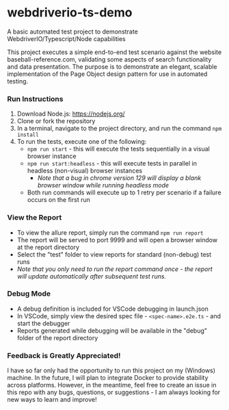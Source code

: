 # webdriverio-ts-demo
A basic automated test project to demonstrate WebdriverIO/Typescript/Node capabilities

This project executes a simple end-to-end test scenario against the website baseball-reference.com, validating some aspects of search functionality and data presentation. The purpose is to demonstrate an elegant, scalable implementation of the Page Object design pattern for use in automated testing.

### Run Instructions
1. Download Node.js: https://nodejs.org/
2. Clone or fork the repository
3. In a terminal, navigate to the project directory, and run the command `npm install`
4. To run the tests, execute one of the following:
    - `npm run start` - this will execute the tests sequentially in a visual browser instance
    - `npm run start:headless` - this will execute tests in parallel in headless (non-visual) browser instances
        - _Note that a bug in chrome version 129 will display a blank browser window while running headless mode_
    - Both run commands will execute up to 1 retry per scenario if a failure occurs on the first run

### View the Report
- To view the allure report, simply run the command `npm run report`
- The report will be served to port 9999 and will open a browser window at the report directory
- Select the "test" folder to view reports for standard (non-debug) test runs
- _Note that you only need to run the report command once - the report will update automatically after subsequent test runs._

### Debug Mode
- A debug definition is included for VSCode debugging in launch.json
- In VSCode, simply view the desired spec file - `<spec-name>.e2e.ts` - and start the debugger
- Reports generated while debugging will be available in the "debug" folder of the report directory

### Feedback is Greatly Appreciated!
I have so far only had the opportunity to run this project on my (Windows) machine. In the future, I will plan to integrate Docker to provide stability across platforms. However, in the meantime, feel free to create an issue in this repo with any bugs, questions, or suggestions - I am always looking for new ways to learn and improve!